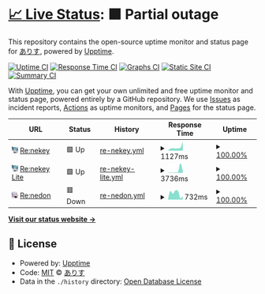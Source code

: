 # [📈 Live Status](https://status.1641.ltd): <!--live status--> **🟧 Partial outage**

This repository contains the open-source uptime monitor and status page for [ありす](164.life), powered by [Upptime](https://github.com/upptime/upptime).

[![Uptime CI](https://github.com/164-life/status/workflows/Uptime%20CI/badge.svg)](https://github.com/164-life/status/actions?query=workflow%3A%22Uptime+CI%22)
[![Response Time CI](https://github.com/164-life/status/workflows/Response%20Time%20CI/badge.svg)](https://github.com/164-life/status/actions?query=workflow%3A%22Response+Time+CI%22)
[![Graphs CI](https://github.com/164-life/status/workflows/Graphs%20CI/badge.svg)](https://github.com/164-life/status/actions?query=workflow%3A%22Graphs+CI%22)
[![Static Site CI](https://github.com/164-life/status/workflows/Static%20Site%20CI/badge.svg)](https://github.com/164-life/status/actions?query=workflow%3A%22Static+Site+CI%22)
[![Summary CI](https://github.com/164-life/status/workflows/Summary%20CI/badge.svg)](https://github.com/164-life/status/actions?query=workflow%3A%22Summary+CI%22)

With [Upptime](https://upptime.js.org), you can get your own unlimited and free uptime monitor and status page, powered entirely by a GitHub repository. We use [Issues](https://github.com/164-life/status/issues) as incident reports, [Actions](https://github.com/164-life/status/actions) as uptime monitors, and [Pages](https://status.1641.ltd) for the status page.

<!--start: status pages-->
<!-- This summary is generated by Upptime (https://github.com/upptime/upptime) -->
<!-- Do not edit this manually, your changes will be overwritten -->
<!-- prettier-ignore -->
| URL | Status | History | Response Time | Uptime |
| --- | ------ | ------- | ------------- | ------ |
| <img alt="" src="https://raw.githubusercontent.com/1641project/Renekey/Fork_Develop/packages/frontend/assets/about-icon.png" height="13"> [Re:nekey](https://renekey.blue) | 🟩 Up | [re-nekey.yml](https://github.com/164-life/1641-Status/commits/HEAD/history/re-nekey.yml) | <details><summary><img alt="Response time graph" src="./graphs/re-nekey/response-time-week.png" height="20"> 1127ms</summary><br><a href="https://status.1641.ltd/history/re-nekey"><img alt="Response time 1127" src="https://img.shields.io/endpoint?url=https%3A%2F%2Fraw.githubusercontent.com%2F164-life%2F1641-Status%2FHEAD%2Fapi%2Fre-nekey%2Fresponse-time.json"></a><br><a href="https://status.1641.ltd/history/re-nekey"><img alt="24-hour response time 816" src="https://img.shields.io/endpoint?url=https%3A%2F%2Fraw.githubusercontent.com%2F164-life%2F1641-Status%2FHEAD%2Fapi%2Fre-nekey%2Fresponse-time-day.json"></a><br><a href="https://status.1641.ltd/history/re-nekey"><img alt="7-day response time 1127" src="https://img.shields.io/endpoint?url=https%3A%2F%2Fraw.githubusercontent.com%2F164-life%2F1641-Status%2FHEAD%2Fapi%2Fre-nekey%2Fresponse-time-week.json"></a><br><a href="https://status.1641.ltd/history/re-nekey"><img alt="30-day response time 1127" src="https://img.shields.io/endpoint?url=https%3A%2F%2Fraw.githubusercontent.com%2F164-life%2F1641-Status%2FHEAD%2Fapi%2Fre-nekey%2Fresponse-time-month.json"></a><br><a href="https://status.1641.ltd/history/re-nekey"><img alt="1-year response time 1127" src="https://img.shields.io/endpoint?url=https%3A%2F%2Fraw.githubusercontent.com%2F164-life%2F1641-Status%2FHEAD%2Fapi%2Fre-nekey%2Fresponse-time-year.json"></a></details> | <details><summary><a href="https://status.1641.ltd/history/re-nekey">100.00%</a></summary><a href="https://status.1641.ltd/history/re-nekey"><img alt="All-time uptime 100.00%" src="https://img.shields.io/endpoint?url=https%3A%2F%2Fraw.githubusercontent.com%2F164-life%2F1641-Status%2FHEAD%2Fapi%2Fre-nekey%2Fuptime.json"></a><br><a href="https://status.1641.ltd/history/re-nekey"><img alt="24-hour uptime 100.00%" src="https://img.shields.io/endpoint?url=https%3A%2F%2Fraw.githubusercontent.com%2F164-life%2F1641-Status%2FHEAD%2Fapi%2Fre-nekey%2Fuptime-day.json"></a><br><a href="https://status.1641.ltd/history/re-nekey"><img alt="7-day uptime 100.00%" src="https://img.shields.io/endpoint?url=https%3A%2F%2Fraw.githubusercontent.com%2F164-life%2F1641-Status%2FHEAD%2Fapi%2Fre-nekey%2Fuptime-week.json"></a><br><a href="https://status.1641.ltd/history/re-nekey"><img alt="30-day uptime 100.00%" src="https://img.shields.io/endpoint?url=https%3A%2F%2Fraw.githubusercontent.com%2F164-life%2F1641-Status%2FHEAD%2Fapi%2Fre-nekey%2Fuptime-month.json"></a><br><a href="https://status.1641.ltd/history/re-nekey"><img alt="1-year uptime 100.00%" src="https://img.shields.io/endpoint?url=https%3A%2F%2Fraw.githubusercontent.com%2F164-life%2F1641-Status%2FHEAD%2Fapi%2Fre-nekey%2Fuptime-year.json"></a></details>
| <img alt="" src="https://raw.githubusercontent.com/1641project/Renekey/Fork_Develop/packages/frontend/assets/about-icon.png" height="13"> [Re:nekey Lite](https://lite.renekey.blue) | 🟩 Up | [re-nekey-lite.yml](https://github.com/164-life/1641-Status/commits/HEAD/history/re-nekey-lite.yml) | <details><summary><img alt="Response time graph" src="./graphs/re-nekey-lite/response-time-week.png" height="20"> 3736ms</summary><br><a href="https://status.1641.ltd/history/re-nekey-lite"><img alt="Response time 3736" src="https://img.shields.io/endpoint?url=https%3A%2F%2Fraw.githubusercontent.com%2F164-life%2F1641-Status%2FHEAD%2Fapi%2Fre-nekey-lite%2Fresponse-time.json"></a><br><a href="https://status.1641.ltd/history/re-nekey-lite"><img alt="24-hour response time 913" src="https://img.shields.io/endpoint?url=https%3A%2F%2Fraw.githubusercontent.com%2F164-life%2F1641-Status%2FHEAD%2Fapi%2Fre-nekey-lite%2Fresponse-time-day.json"></a><br><a href="https://status.1641.ltd/history/re-nekey-lite"><img alt="7-day response time 3736" src="https://img.shields.io/endpoint?url=https%3A%2F%2Fraw.githubusercontent.com%2F164-life%2F1641-Status%2FHEAD%2Fapi%2Fre-nekey-lite%2Fresponse-time-week.json"></a><br><a href="https://status.1641.ltd/history/re-nekey-lite"><img alt="30-day response time 3736" src="https://img.shields.io/endpoint?url=https%3A%2F%2Fraw.githubusercontent.com%2F164-life%2F1641-Status%2FHEAD%2Fapi%2Fre-nekey-lite%2Fresponse-time-month.json"></a><br><a href="https://status.1641.ltd/history/re-nekey-lite"><img alt="1-year response time 3736" src="https://img.shields.io/endpoint?url=https%3A%2F%2Fraw.githubusercontent.com%2F164-life%2F1641-Status%2FHEAD%2Fapi%2Fre-nekey-lite%2Fresponse-time-year.json"></a></details> | <details><summary><a href="https://status.1641.ltd/history/re-nekey-lite">100.00%</a></summary><a href="https://status.1641.ltd/history/re-nekey-lite"><img alt="All-time uptime 100.00%" src="https://img.shields.io/endpoint?url=https%3A%2F%2Fraw.githubusercontent.com%2F164-life%2F1641-Status%2FHEAD%2Fapi%2Fre-nekey-lite%2Fuptime.json"></a><br><a href="https://status.1641.ltd/history/re-nekey-lite"><img alt="24-hour uptime 100.00%" src="https://img.shields.io/endpoint?url=https%3A%2F%2Fraw.githubusercontent.com%2F164-life%2F1641-Status%2FHEAD%2Fapi%2Fre-nekey-lite%2Fuptime-day.json"></a><br><a href="https://status.1641.ltd/history/re-nekey-lite"><img alt="7-day uptime 100.00%" src="https://img.shields.io/endpoint?url=https%3A%2F%2Fraw.githubusercontent.com%2F164-life%2F1641-Status%2FHEAD%2Fapi%2Fre-nekey-lite%2Fuptime-week.json"></a><br><a href="https://status.1641.ltd/history/re-nekey-lite"><img alt="30-day uptime 100.00%" src="https://img.shields.io/endpoint?url=https%3A%2F%2Fraw.githubusercontent.com%2F164-life%2F1641-Status%2FHEAD%2Fapi%2Fre-nekey-lite%2Fuptime-month.json"></a><br><a href="https://status.1641.ltd/history/re-nekey-lite"><img alt="1-year uptime 100.00%" src="https://img.shields.io/endpoint?url=https%3A%2F%2Fraw.githubusercontent.com%2F164-life%2F1641-Status%2FHEAD%2Fapi%2Fre-nekey-lite%2Fuptime-year.json"></a></details>
| <img alt="" src="https://raw.githubusercontent.com/1641project/renedon/Fork_Develop/app/javascript/icons/android-chrome-512x512.png" height="13"> [Re:nedon](https://renedon.red) | 🟥 Down | [re-nedon.yml](https://github.com/164-life/1641-Status/commits/HEAD/history/re-nedon.yml) | <details><summary><img alt="Response time graph" src="./graphs/re-nedon/response-time-week.png" height="20"> 732ms</summary><br><a href="https://status.1641.ltd/history/re-nedon"><img alt="Response time 732" src="https://img.shields.io/endpoint?url=https%3A%2F%2Fraw.githubusercontent.com%2F164-life%2F1641-Status%2FHEAD%2Fapi%2Fre-nedon%2Fresponse-time.json"></a><br><a href="https://status.1641.ltd/history/re-nedon"><img alt="24-hour response time 0" src="https://img.shields.io/endpoint?url=https%3A%2F%2Fraw.githubusercontent.com%2F164-life%2F1641-Status%2FHEAD%2Fapi%2Fre-nedon%2Fresponse-time-day.json"></a><br><a href="https://status.1641.ltd/history/re-nedon"><img alt="7-day response time 732" src="https://img.shields.io/endpoint?url=https%3A%2F%2Fraw.githubusercontent.com%2F164-life%2F1641-Status%2FHEAD%2Fapi%2Fre-nedon%2Fresponse-time-week.json"></a><br><a href="https://status.1641.ltd/history/re-nedon"><img alt="30-day response time 732" src="https://img.shields.io/endpoint?url=https%3A%2F%2Fraw.githubusercontent.com%2F164-life%2F1641-Status%2FHEAD%2Fapi%2Fre-nedon%2Fresponse-time-month.json"></a><br><a href="https://status.1641.ltd/history/re-nedon"><img alt="1-year response time 732" src="https://img.shields.io/endpoint?url=https%3A%2F%2Fraw.githubusercontent.com%2F164-life%2F1641-Status%2FHEAD%2Fapi%2Fre-nedon%2Fresponse-time-year.json"></a></details> | <details><summary><a href="https://status.1641.ltd/history/re-nedon">100.00%</a></summary><a href="https://status.1641.ltd/history/re-nedon"><img alt="All-time uptime 100.00%" src="https://img.shields.io/endpoint?url=https%3A%2F%2Fraw.githubusercontent.com%2F164-life%2F1641-Status%2FHEAD%2Fapi%2Fre-nedon%2Fuptime.json"></a><br><a href="https://status.1641.ltd/history/re-nedon"><img alt="24-hour uptime 100.00%" src="https://img.shields.io/endpoint?url=https%3A%2F%2Fraw.githubusercontent.com%2F164-life%2F1641-Status%2FHEAD%2Fapi%2Fre-nedon%2Fuptime-day.json"></a><br><a href="https://status.1641.ltd/history/re-nedon"><img alt="7-day uptime 100.00%" src="https://img.shields.io/endpoint?url=https%3A%2F%2Fraw.githubusercontent.com%2F164-life%2F1641-Status%2FHEAD%2Fapi%2Fre-nedon%2Fuptime-week.json"></a><br><a href="https://status.1641.ltd/history/re-nedon"><img alt="30-day uptime 100.00%" src="https://img.shields.io/endpoint?url=https%3A%2F%2Fraw.githubusercontent.com%2F164-life%2F1641-Status%2FHEAD%2Fapi%2Fre-nedon%2Fuptime-month.json"></a><br><a href="https://status.1641.ltd/history/re-nedon"><img alt="1-year uptime 100.00%" src="https://img.shields.io/endpoint?url=https%3A%2F%2Fraw.githubusercontent.com%2F164-life%2F1641-Status%2FHEAD%2Fapi%2Fre-nedon%2Fuptime-year.json"></a></details>

<!--end: status pages-->

[**Visit our status website →**](https://status.1641.ltd)

## 📄 License

- Powered by: [Upptime](https://github.com/upptime/upptime)
- Code: [MIT](./LICENSE) © [ありす](164.life)
- Data in the `./history` directory: [Open Database License](https://opendatacommons.org/licenses/odbl/1-0/)
